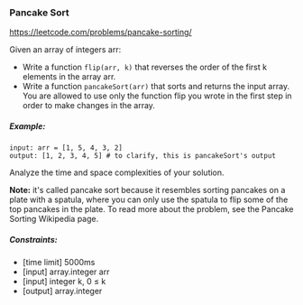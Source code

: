 ### Pancake Sort
https://leetcode.com/problems/pancake-sorting/

Given an array of integers arr:
* Write a function `flip(arr, k)` that reverses the order of the first k elements in the array arr.
* Write a function `pancakeSort(arr)` that sorts and returns the input array. You are allowed to use only the function flip you wrote in the first step in order to make changes in the array.

##### Example:
```
input: arr = [1, 5, 4, 3, 2]
output: [1, 2, 3, 4, 5] # to clarify, this is pancakeSort's output
```

Analyze the time and space complexities of your solution.

**Note:** it's called pancake sort because it resembles sorting pancakes on a plate with a spatula, where you can only use the spatula to flip some of the top pancakes in the plate. To read more about the problem, see the Pancake Sorting Wikipedia page.

##### Constraints:
* [time limit] 5000ms
* [input] array.integer arr
* [input] integer k, 0 ≤ k
* [output] array.integer

